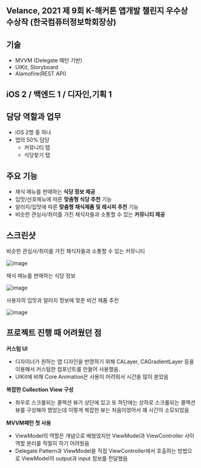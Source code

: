 ## Velance, 2021 제 9회 K-해커톤 앱개발 챌린지 우수상 수상작 (한국컴퓨터정보학회장상)

## 기술

- MVVM (Delegate 패턴 기반)
- UIKit, Storyboard
- Alamofire(REST API)

## iOS 2 / 백엔드 1 / 디자인,기획 1

## 담당 역할과 업무

- iOS 2명 중 하나
- 앱의 50% 담당
    - 커뮤니티 탭
    - 식당찾기 탭

## 주요 기능

- 채식 메뉴를 판매하는 **식당 정보 제공**
- 입맛/선호메뉴에 따른 **맞춤형 식당 추천** 기능
- 알러지/입맛에 따른 **맞춤형 채식제품 및 레시피 추천** 기능
- 비슷한 관심사/취미를 가진 채식자들과 소통할 수 있는 **커뮤니티 제공**

## 스크린샷

비슷한 관심사/취미를 가진 채식자들과 소통할 수 있는 커뮤니티

![image](https://user-images.githubusercontent.com/52317025/205428117-0449880e-3b8e-4f29-86d2-138d1aeec52b.png)

채식 메뉴를 판매하는 식당 정보

![image](https://user-images.githubusercontent.com/52317025/205428120-a991b6b1-5c06-4125-898a-a15e522ab2a7.png)

사용자의 입맛과 알러지 정보에 맞춘 비건 제품 추천

![image](https://user-images.githubusercontent.com/52317025/205428127-f4414c71-f42e-4983-a749-63721e9f5f3d.png)

## 프로젝트 진행 때 어려웠던 점

**커스텀 UI**

- 디자이너가 원하는 앱 디자인을 반영하기 위해 CALayer, CAGradientLayer 등을 이용해서 커스텀한 컴포넌트를 만들어 사용했음.
- UIKit에 비해 Core Animation은 사용이 어려워서 시간을 많이 쏟았음

**복잡한 Collection View 구성**

- 좌우로 스크롤되는 콜렉션 뷰가 상단에 있고 또 하단에는 상하로 스크롤되는 콜렉션 뷰를 구성해야 했었는데 이렇게 복잡한 뷰는 처음이었어서 꽤 시간이 소모되었음

**MVVM패턴 첫 사용**

- ViewModel의 역할은 개념으로 배웠었지만 ViewModel과 ViewController 사이 역할 분리를 적절히 하기 어려웠음
- Delegate Pattern과 ViewModel을 직접 ViewController에서 호출하는 방법으로 ViewModel의 output과 input 정보를 전달했음
